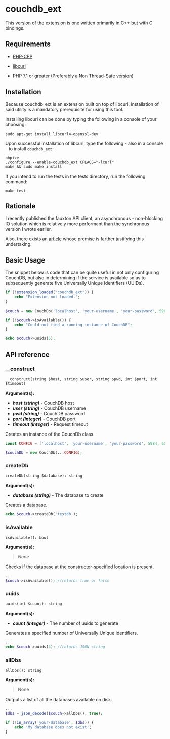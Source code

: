 # couchdb_ext

This version of the extension is one written primarily in C++ but with C bindings.

## Requirements

- [PHP-CPP](https://www.php-cpp.com/)

- [libcurl](https://https://curl.haxx.se/libcurl/)

- PHP 7.1 or greater (Preferably a Non Thread-Safe version)

## Installation

Because couchdb_ext is an extension built on top of libcurl, installation of said utility is a mandatory prerequisite for using this tool.

Installing libcurl can be done by typing the following in a console of your choosing:

```
sudo apt-get install libcurl4-openssl-dev
```

Upon successful installation of libcurl, type the following - also in a console - to install ```couchdb_ext```:

```
phpize
./configure --enable-couchdb_ext CFLAGS="-lcurl"
make && sudo make install
```

If you intend to run the tests in the tests directory, run the following command:

```
make test
```

## Rationale

I recently published the fauxton API client, an asynchronous - non-blocking IO solution which is relatively more performant than the synchronous version I wrote earlier.

Also, there exists an [article](https://medium.com/@agiroLoki/a-potential-php-extension-for-couchdb-9604cda48f27) whose premise is farther justifying this undertaking.

## Basic Usage

The snippet below is code that can be quite useful in not only configuring CouchDB, but also in determining if the service is available so as to subsequently generate five Universally Unique Identifiers (UUIDs).

```php
if (!extension_loaded("couchdb_ext")) {
    echo "Extension not loaded.";
}

$couch = new CouchDb('localhost', 'your-username', 'your-password', 5984, 60);

if (!$couch->isAvailable()) {
    echo "Could not find a running instance of CouchDB";
}

echo $couch->uuids(5);
```

## API reference

### __construct

```
__construct(string $host, string $user, string $pwd, int $port, int $timeout)
```

**Argument(s):**

- ***host (string)*** - CouchDB host
- ***user (string)*** - CouchDB username
- ***pwd (string)*** - CouchDB password
- ***port (integer)*** - CouchDB port
- ***timeout (integer)*** - Request timeout

Creates an instance of the CouchDb class.

```php
const CONFIG = ['localhost', 'your-username', 'your-password', 5984, 60];

$couchDb = new CouchDb(...CONFIG);
```

### createDb

```
createDb(string $database): string
```

**Argument(s):**

- ***database (string)*** - The database to create

Creates a database.

```php
echo $couch->createDb('testdb');
```

### isAvailable

```
isAvailable(): bool
```

**Argument(s):**

> *None*

Checks if the database at the constructor-specified location is present.

```php
...
$couch->isAvailable(); //returns true or false
```

### uuids

```
uuids(int $count): string
```

**Argument(s):**

- ***count (integer)*** - The number of uuids to generate

Generates a specified number of Universally Unique Identifiers.

```php
...
echo $couch->uuids(4); //returns JSON string
```

### allDbs

```
allDbs(): string
```

**Argument(s):**

> None

Outputs a list of all the databases available on disk.

```php
...
$dbs = json_decode($couch->allDbs(), true);

if (!in_array('your-database', $dbs)) {
    echo 'My database does not exist';
}
```
